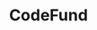 ---
codehost: https://github.com/https://github.com/gitcoinco/codefund
logohandle: codefundio
slack: https://gitcoin.co/slack
sort: codefund
title: CodeFund
twitter: https://x.com/codefundio
website: https://www.codefund.io/
---